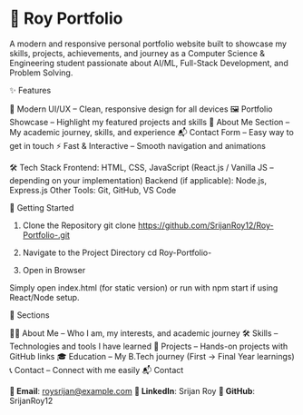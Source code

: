 # 🌟 Roy Portfolio

A modern and responsive personal portfolio website built to showcase my skills, projects, achievements, and journey as a Computer Science & Engineering student passionate about AI/ML, Full-Stack Development, and Problem Solving.

✨ Features

🎨 Modern UI/UX – Clean, responsive design for all devices
🖼️ Portfolio Showcase – Highlight my featured projects and skills
📄 About Me Section – My academic journey, skills, and experience
📬 Contact Form – Easy way to get in touch
⚡ Fast & Interactive – Smooth navigation and animations

🛠️ Tech Stack
Frontend: HTML, CSS, JavaScript (React.js / Vanilla JS – depending on your implementation)
Backend (if applicable): Node.js, Express.js
Other Tools: Git, GitHub, VS Code

🚀 Getting Started
1. Clone the Repository
git clone https://github.com/SrijanRoy12/Roy-Portfolio-.git

2. Navigate to the Project Directory
cd Roy-Portfolio-

3. Open in Browser

Simply open index.html (for static version)
or run with npm start if using React/Node setup.

📌 Sections

👨‍💻 About Me – Who I am, my interests, and academic journey
🛠️ Skills – Technologies and tools I have learned
📂 Projects – Hands-on projects with GitHub links
🎓 Education – My B.Tech journey (First → Final Year learnings)
📞 Contact – Connect with me easily
📬 Contact

**📧 Email**: roysrijan@example.com
**💼 LinkedIn**: Srijan Roy
**🐙 GitHub**: SrijanRoy12
